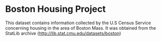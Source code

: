 # Boston Housing Project
This dataset contains information collected by the U.S Census Service concerning housing in the area of Boston Mass. It was obtained from the StatLib archive (http://lib.stat.cmu.edu/datasets/boston)
